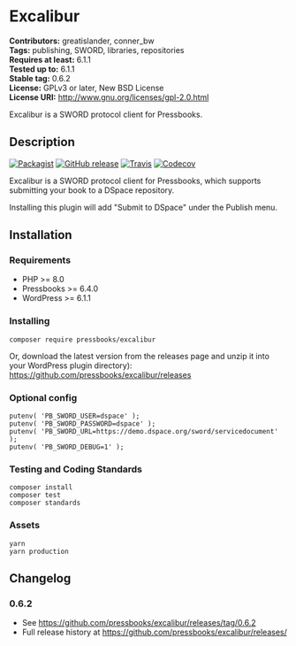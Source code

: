 # Excalibur

**Contributors:** greatislander, conner_bw \
**Tags:** publishing, SWORD, libraries, repositories \
**Requires at least:** 6.1.1 \
**Tested up to:** 6.1.1 \
**Stable tag:** 0.6.2 \
**License:** GPLv3 or later, New BSD License \
**License URI:** http://www.gnu.org/licenses/gpl-2.0.html

Excalibur is a SWORD protocol client for Pressbooks.

## Description

[![Packagist](https://img.shields.io/packagist/v/pressbooks/excalibur.svg?style=flat-square)](https://packagist.org/packages/pressbooks/excalibur) [![GitHub release](https://img.shields.io/github/release/pressbooks/excalibur.svg?style=flat-square)](https://github.com/pressbooks/excalibur/releases) [![Travis](https://img.shields.io/travis/pressbooks/excalibur.svg?style=flat-square)](https://travis-ci.org/pressbooks/excalibur/) [![Codecov](https://img.shields.io/codecov/c/github/pressbooks/excalibur.svg?style=flat-square)](https://codecov.io/gh/pressbooks/excalibur)

Excalibur is a SWORD protocol client for Pressbooks, which supports submitting your book to a DSpace repository.

Installing this plugin will add "Submit to DSpace" under the Publish menu.

## Installation

### Requirements

* PHP >= 8.0
* Pressbooks >= 6.4.0
* WordPress >= 6.1.1

### Installing

```
composer require pressbooks/excalibur
```

Or, download the latest version from the releases page and unzip it into your WordPress plugin directory): https://github.com/pressbooks/excalibur/releases

### Optional config

    putenv( 'PB_SWORD_USER=dspace' );
    putenv( 'PB_SWORD_PASSWORD=dspace' );
    putenv( 'PB_SWORD_URL=https://demo.dspace.org/sword/servicedocument' );
    putenv( 'PB_SWORD_DEBUG=1' );

### Testing and Coding Standards

    composer install
    composer test
    composer standards

### Assets

    yarn
    yarn production


## Changelog

### 0.6.2
* See https://github.com/pressbooks/excalibur/releases/tag/0.6.2
* Full release history at https://github.com/pressbooks/excalibur/releases/
